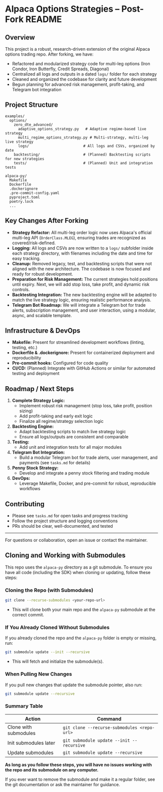 # Alpaca Options Strategies – Post-Fork README

## Overview
This project is a robust, research-driven extension of the original Alpaca options trading repo. After forking, we have:
- Refactored and modularized strategy code for multi-leg options (Iron Condor, Iron Butterfly, Credit Spreads, Diagonal)
- Centralized all logs and outputs in a dated `logs/` folder for each strategy
- Cleaned and organized the codebase for clarity and future development
- Begun planning for advanced risk management, profit-taking, and Telegram bot integration

## Project Structure
```
examples/
  options/
    zero_dte_advanced/
      adaptive_options_strategy.py   # Adaptive regime-based live strategy
      multi_regime_options_strategy.py # Multi-strategy, multi-leg live strategy
      logs/                         # All logs and CSVs, organized by date
    backtesting/                    # (Planned) Backtesting scripts for new strategies
    tests/                          # (Planned) Unit and integration tests

alpaca-py/
  Makefile
  Dockerfile
  .dockerignore
  .pre-commit-config.yaml
  pyproject.toml
  poetry.lock
  ...
```

## Key Changes After Forking
- **Strategy Refactor:** All multi-leg order logic now uses Alpaca's official multi-leg API (`OrderClass.MLEG`), ensuring trades are recognized as covered/risk-defined.
- **Logging:** All logs and CSVs are now written to a `logs/` subfolder inside each strategy directory, with filenames including the date and time for easy tracking.
- **Cleanup:** Removed legacy, test, and backtesting scripts that were not aligned with the new architecture. The codebase is now focused and ready for robust development.
- **Preparation for Risk Management:** The current strategies hold positions until expiry. Next, we will add stop loss, take profit, and dynamic risk controls.
- **Backtesting Integration:** The new backtesting engine will be adapted to match the live strategy logic, ensuring realistic performance analysis.
- **Telegram Bot Roadmap:** We will integrate a Telegram bot for trade alerts, subscription management, and user interaction, using a modular, async, and scalable template.

## Infrastructure & DevOps
- **Makefile:** Present for streamlined development workflows (linting, testing, etc.)
- **Dockerfile & .dockerignore:** Present for containerized deployment and reproducibility
- **Pre-commit hooks:** Configured for code quality
- **CI/CD:** (Planned) Integrate with GitHub Actions or similar for automated testing and deployment

## Roadmap / Next Steps
1. **Complete Strategy Logic:**
   - Implement robust risk management (stop loss, take profit, position sizing)
   - Add profit-taking and early exit logic
   - Finalize all regime/strategy selection logic
2. **Backtesting Engine:**
   - Adapt backtesting scripts to match live strategy logic
   - Ensure all logs/outputs are consistent and comparable
3. **Testing:**
   - Add unit and integration tests for all major modules
4. **Telegram Bot Integration:**
   - Build a modular Telegram bot for trade alerts, user management, and payments (see `tasks.md` for details)
5. **Penny Stock Strategy:**
   - Develop and integrate a penny stock filtering and trading module
6. **DevOps:**
   - Leverage Makefile, Docker, and pre-commit for robust, reproducible workflows

## Contributing
- Please see `tasks.md` for open tasks and progress tracking
- Follow the project structure and logging conventions
- PRs should be clear, well-documented, and tested

---
For questions or collaboration, open an issue or contact the maintainer.

## Cloning and Working with Submodules

This repo uses the `alpaca-py` directory as a git submodule. To ensure you have all code (including the SDK) when cloning or updating, follow these steps:

### Cloning the Repo (with Submodules)
```bash
git clone --recurse-submodules <your-repo-url>
```
- This will clone both your main repo and the `alpaca-py` submodule at the correct commit.

### If You Already Cloned Without Submodules
If you already cloned the repo and the `alpaca-py` folder is empty or missing, run:
```bash
git submodule update --init --recursive
```
- This will fetch and initialize the submodule(s).

### When Pulling New Changes
If you pull new changes that update the submodule pointer, also run:
```bash
git submodule update --recursive
```

### Summary Table
| Action                | Command                                                      |
|-----------------------|-------------------------------------------------------------|
| Clone with submodules | `git clone --recurse-submodules <repo-url>`                 |
| Init submodules later | `git submodule update --init --recursive`                   |
| Update submodules     | `git submodule update --recursive`                          |

**As long as you follow these steps, you will have no issues working with the repo and its submodule on any computer.**

If you ever want to remove the submodule and make it a regular folder, see the git documentation or ask the maintainer for guidance. 